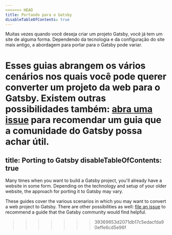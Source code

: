 ```yaml
---
<<<<<<< HEAD
title: Portando para o Gatsby
disableTableOfContents: true
---
```


Muitas vezes quando você deseja criar um projeto Gatsby, você já tem um site de alguma forma. Dependendo da tecnologia e da configuração do site mais antigo, a abordagem para portar para o Gatsby pode variar.

Esses guias abrangem os vários cenários nos quais você pode querer converter um projeto da web para o Gatsby. Existem outras possibilidades também: [abra uma issue](/contributing/how-to-file-an-issue/) para recomendar um guia que a comunidade do Gatsby possa achar útil.
=======
title: Porting to Gatsby
disableTableOfContents: true
---

Many times when you want to build a Gatsby project, you'll already have a website in some form. Depending on the technology and setup of your older website, the approach for porting it to Gatsby may vary.

These guides cover the various scenarios in which you may want to convert a web project to Gatsby. There are other possibilities as well: [file an issue](/contributing/how-to-file-an-issue/) to recommend a guide that the Gatsby community would find helpful.
>>>>>>> 39369653d2071db17c5edacfda90effe6cd5e96f

<GuideList slug={props.slug} />
